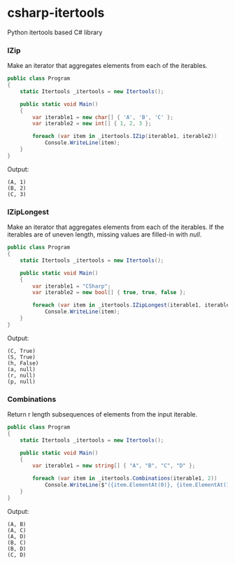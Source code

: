 # csharp-itertools
Python itertools based C# library

### IZip

Make an iterator that aggregates elements from each of the iterables.

```cs
public class Program
{
    static Itertools _itertools = new Itertools();

    public static void Main()
    {
        var iterable1 = new char[] { 'A', 'B', 'C' };
        var iterable2 = new int[] { 1, 2, 3 };

        foreach (var item in _itertools.IZip(iterable1, iterable2))
            Console.WriteLine(item);
    }
}
```

Output:
```
(A, 1)
(B, 2)
(C, 3)
```

### IZipLongest

Make an iterator that aggregates elements from each of the iterables.
If the iterables are of uneven length, missing values are filled-in with *null*.

```cs
public class Program
{
    static Itertools _itertools = new Itertools();

    public static void Main()
    {
        var iterable1 = "CSharp";
        var iterable2 = new bool[] { true, true, false };

        foreach (var item in _itertools.IZipLongest(iterable1, iterable2))
            Console.WriteLine(item);
    }
}
```

Output:
```
(C, True)
(S, True)
(h, False)
(a, null)
(r, null)
(p, null)
```

### Combinations

Return r length subsequences of elements from the input iterable.

```cs
public class Program
{
    static Itertools _itertools = new Itertools();

    public static void Main()
    {
        var iterable1 = new string[] { "A", "B", "C", "D" };

        foreach (var item in _itertools.Combinations(iterable1, 2))
            Console.WriteLine($"({item.ElementAt(0)}, {item.ElementAt(1)})");
    }
}
```

Output:
```
(A, B)
(A, C)
(A, D)
(B, C)
(B, D)
(C, D)
```
